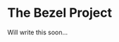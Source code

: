 <!--
title: The Bezel Project
slug: bezel-project
priority: 106
custom-header: custom-value
image: https://library.wamphlett.net/photos/website/2023/albania/lifes-better-by-the-sea.jpg
description: Small description about the bezel project
-->
# The Bezel Project
Will write this soon...
